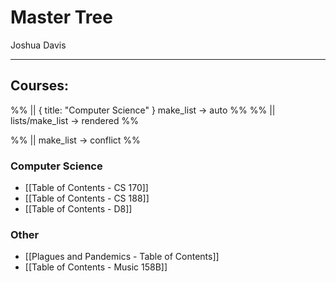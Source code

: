 # Master Tree
Joshua Davis

---
## Courses:

%% ||
{ title: "Computer Science" }
make_list -> auto
%%
%% || lists/make_list -> rendered %%

%% || make_list -> conflict %%


### Computer Science
- [[Table of Contents - CS 170]]
- [[Table of Contents - CS 188]]
- [[Table of Contents - D8]]

### Other
- [[Plagues and Pandemics - Table of Contents]]
- [[Table of Contents - Music 158B]]
